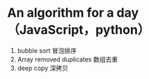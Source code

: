 # An algorithm for a day（JavaScript，python）
1. bubble sort 冒泡排序
2. Array removed duplicates 数组去重
3. deep copy 深拷贝